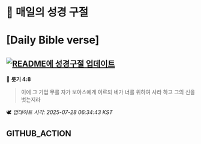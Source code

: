 # 🙏 매일의 성경 구절
# [Daily Bible verse]
## [![README에 성경구절 업데이트](https://github.com/DONGSUKA/first_test/actions/workflows/update-readme-bible.yml/badge.svg)](https://github.com/DONGSUKA/first_test/actions/workflows/update-readme-bible.yml)
<!-- START_BIBLE_VERSE -->
📖 **룻기 4:8**
> 이에 그 기업 무를 자가 보아스에게 이르되 네가 너를 위하여 사라 하고 그의 신을 벗는지라

🕊️ _업데이트 시각: 2025-07-28 06:34:43 KST_
  <!-- END_BIBLE_VERSE -->
## GITHUB_ACTION
